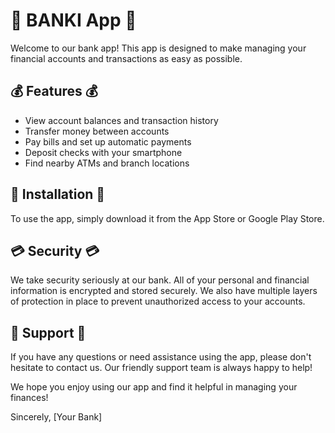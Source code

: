 # 🏦 BANKI App 🏦

Welcome to our bank app! This app is designed to make managing your financial accounts and transactions as easy as possible. 

## 💰 Features 💰
- View account balances and transaction history
- Transfer money between accounts
- Pay bills and set up automatic payments
- Deposit checks with your smartphone
- Find nearby ATMs and branch locations

## 📱 Installation 📱

To use the app, simply download it from the App Store or Google Play Store. 

## 💳 Security 💳

We take security seriously at our bank. All of your personal and financial information is encrypted and stored securely. We also have multiple layers of protection in place to prevent unauthorized access to your accounts.

## 💬 Support 💬

If you have any questions or need assistance using the app, please don't hesitate to contact us. Our friendly support team is always happy to help!

We hope you enjoy using our app and find it helpful in managing your finances!

Sincerely,
[Your Bank]
